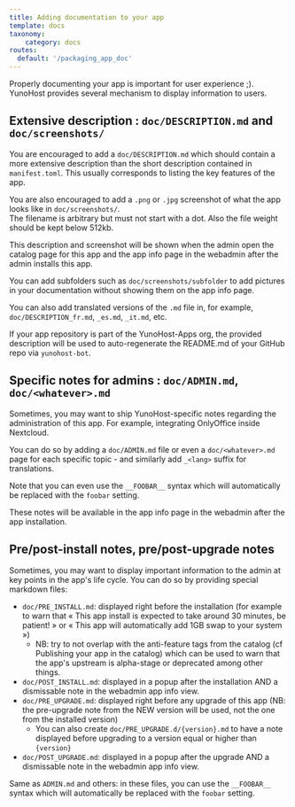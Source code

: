 ```yaml
---
title: Adding documentation to your app
template: docs
taxonomy:
    category: docs
routes:
  default: '/packaging_app_doc'
---
```


Properly documenting your app is important for user experience ;).  
YunoHost provides several mechanism to display information to users.

## Extensive description : `doc/DESCRIPTION.md` and `doc/screenshots/`

You are encouraged to add a `doc/DESCRIPTION.md` which should contain a more extensive description than the short description contained in `manifest.toml`. This usually corresponds to listing the key features of the app.

You are also encouraged to add a `.png` or `.jpg` screenshot of what the app looks like in `doc/screenshots/`.  
The filename is arbitrary but must not start with a dot. Also the file weight should be kept below 512kb.  

This description and screenshot will be shown when the admin open the catalog page for this app and the app info page in the webadmin after the admin installs this app.

You can add subfolders such as `doc/screenshots/subfolder` to add pictures in your documentation without showing them on the app info page.

You can also add translated versions of the `.md` file in, for example, `doc/DESCRIPTION_fr.md`, `_es.md`, `_it.md`, etc.

If your app repository is part of the YunoHost-Apps org, the provided description will be used to auto-regenerate the README.md of your GitHub repo via `yunohost-bot`.

## Specific notes for admins : `doc/ADMIN.md`, `doc/<whatever>.md`

Sometimes, you may want to ship YunoHost-specific notes regarding the administration of this app. For example, integrating OnlyOffice inside Nextcloud.

You can do so by adding a `doc/ADMIN.md` file or even a `doc/<whatever>.md` page for each specific topic - and similarly add `_<lang>` suffix for translations.

Note that you can even use the `__FOOBAR__` syntax which will automatically be replaced with the `foobar` setting.

These notes will be available in the app info page in the webadmin after the app installation.

## Pre/post-install notes, pre/post-upgrade notes

Sometimes, you may want to display important information to the admin at key points in the app's life cycle. You can do so by providing special markdown files:

- `doc/PRE_INSTALL.md`: displayed right before the installation (for example to warn that « This app install is expected to take around 30 minutes, be patient! » or « This app will automatically add 1GB swap to your system »)
  - NB: try to not overlap with the anti-feature tags from the catalog (cf Publishing your app in the catalog) which can be used to warn that the app's upstream is alpha-stage or deprecated among other things.
- `doc/POST_INSTALL.md`: displayed in a popup after the installation AND a dismissable note in the webadmin app info view.
- `doc/PRE_UPGRADE.md`: displayed right before any upgrade of this app (NB: the pre-upgrade note from the NEW version will be used, not the one from the installed version)
  - You can also create `doc/PRE_UPGRADE.d/{version}.md` to have a note displayed before upgrading to a version equal or higher than `{version}`
- `doc/POST_UPGRADE.md`: displayed in a popup after the upgrade AND a dismissable note in the webadmin app info view.

Same as `ADMIN.md` and others: in these files, you can use the `__FOOBAR__` syntax which will automatically be replaced with the `foobar` setting.
